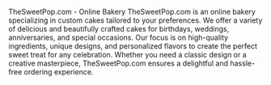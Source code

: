 TheSweetPop.com - Online Bakery
TheSweetPop.com is an online bakery specializing in custom cakes tailored to your preferences. We offer a variety of delicious and beautifully crafted cakes for birthdays, weddings, anniversaries, and special occasions. Our focus is on high-quality ingredients, unique designs, and personalized flavors to create the perfect sweet treat for any celebration. Whether you need a classic design or a creative masterpiece, TheSweetPop.com ensures a delightful and hassle-free ordering experience.
